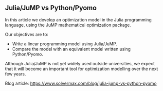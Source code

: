 ## Julia/JuMP vs Python/Pyomo
In this article we develop an optimization model in the Julia programming language, using the JuMP mathematical optimization package.

Our objectives are to:
- Write a linear programming model using Julia/JuMP.
- Compare the model with an equivalent model written using Python/Pyomo.

Although Julia/JuMP is not yet widely used outside universities, we expect that it will become an important tool for optimization modelling over the next few years.

Blog article: https://www.solvermax.com/blog/julia-jump-vs-python-pyomo
